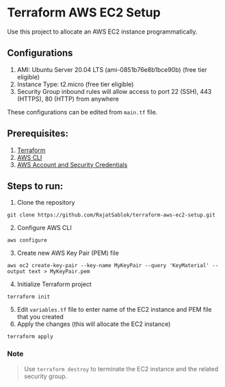 # Terraform AWS EC2 Setup

Use this project to allocate an AWS EC2 instance programmatically.

## Configurations

1. AMI: Ubuntu Server 20.04 LTS (ami-0851b76e8b1bce90b) (free tier eligible)
2. Instance Type: t2.micro (free tier eligible)
3. Security Group inbound rules will allow access to port 22 (SSH), 443 (HTTPS), 80 (HTTP) from anywhere

These configurations can be edited from `main.tf` file.

## Prerequisites:

1. [Terraform](https://www.terraform.io/downloads)
2. [AWS CLI](https://docs.aws.amazon.com/cli/latest/userguide/getting-started-install.html)
3. [AWS Account and Security Credentials](https://console.aws.amazon.com/console/home)

## Steps to run:

1. Clone the repository 
```
git clone https://github.com/RajatSablok/terraform-aws-ec2-setup.git
```
2. Configure AWS CLI 
```
aws configure
```
3. Create new AWS Key Pair (PEM) file
```
aws ec2 create-key-pair --key-name MyKeyPair --query 'KeyMaterial' --output text > MyKeyPair.pem
```
4. Initialize Terraform project
```
terraform init
```
5. Edit `variables.tf` file to enter name of the EC2 instance and PEM file that you created
6. Apply the changes (this will allocate the EC2 instance)
```
terraform apply
```

### Note
> Use `terraform destroy` to terminate the EC2 instance and the related security group.
